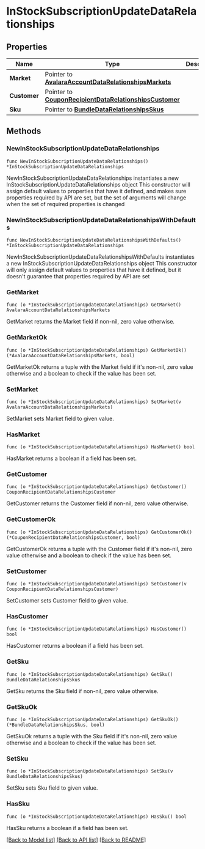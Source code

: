# InStockSubscriptionUpdateDataRelationships

## Properties

Name | Type | Description | Notes
------------ | ------------- | ------------- | -------------
**Market** | Pointer to [**AvalaraAccountDataRelationshipsMarkets**](AvalaraAccountDataRelationshipsMarkets.md) |  | [optional] 
**Customer** | Pointer to [**CouponRecipientDataRelationshipsCustomer**](CouponRecipientDataRelationshipsCustomer.md) |  | [optional] 
**Sku** | Pointer to [**BundleDataRelationshipsSkus**](BundleDataRelationshipsSkus.md) |  | [optional] 

## Methods

### NewInStockSubscriptionUpdateDataRelationships

`func NewInStockSubscriptionUpdateDataRelationships() *InStockSubscriptionUpdateDataRelationships`

NewInStockSubscriptionUpdateDataRelationships instantiates a new InStockSubscriptionUpdateDataRelationships object
This constructor will assign default values to properties that have it defined,
and makes sure properties required by API are set, but the set of arguments
will change when the set of required properties is changed

### NewInStockSubscriptionUpdateDataRelationshipsWithDefaults

`func NewInStockSubscriptionUpdateDataRelationshipsWithDefaults() *InStockSubscriptionUpdateDataRelationships`

NewInStockSubscriptionUpdateDataRelationshipsWithDefaults instantiates a new InStockSubscriptionUpdateDataRelationships object
This constructor will only assign default values to properties that have it defined,
but it doesn't guarantee that properties required by API are set

### GetMarket

`func (o *InStockSubscriptionUpdateDataRelationships) GetMarket() AvalaraAccountDataRelationshipsMarkets`

GetMarket returns the Market field if non-nil, zero value otherwise.

### GetMarketOk

`func (o *InStockSubscriptionUpdateDataRelationships) GetMarketOk() (*AvalaraAccountDataRelationshipsMarkets, bool)`

GetMarketOk returns a tuple with the Market field if it's non-nil, zero value otherwise
and a boolean to check if the value has been set.

### SetMarket

`func (o *InStockSubscriptionUpdateDataRelationships) SetMarket(v AvalaraAccountDataRelationshipsMarkets)`

SetMarket sets Market field to given value.

### HasMarket

`func (o *InStockSubscriptionUpdateDataRelationships) HasMarket() bool`

HasMarket returns a boolean if a field has been set.

### GetCustomer

`func (o *InStockSubscriptionUpdateDataRelationships) GetCustomer() CouponRecipientDataRelationshipsCustomer`

GetCustomer returns the Customer field if non-nil, zero value otherwise.

### GetCustomerOk

`func (o *InStockSubscriptionUpdateDataRelationships) GetCustomerOk() (*CouponRecipientDataRelationshipsCustomer, bool)`

GetCustomerOk returns a tuple with the Customer field if it's non-nil, zero value otherwise
and a boolean to check if the value has been set.

### SetCustomer

`func (o *InStockSubscriptionUpdateDataRelationships) SetCustomer(v CouponRecipientDataRelationshipsCustomer)`

SetCustomer sets Customer field to given value.

### HasCustomer

`func (o *InStockSubscriptionUpdateDataRelationships) HasCustomer() bool`

HasCustomer returns a boolean if a field has been set.

### GetSku

`func (o *InStockSubscriptionUpdateDataRelationships) GetSku() BundleDataRelationshipsSkus`

GetSku returns the Sku field if non-nil, zero value otherwise.

### GetSkuOk

`func (o *InStockSubscriptionUpdateDataRelationships) GetSkuOk() (*BundleDataRelationshipsSkus, bool)`

GetSkuOk returns a tuple with the Sku field if it's non-nil, zero value otherwise
and a boolean to check if the value has been set.

### SetSku

`func (o *InStockSubscriptionUpdateDataRelationships) SetSku(v BundleDataRelationshipsSkus)`

SetSku sets Sku field to given value.

### HasSku

`func (o *InStockSubscriptionUpdateDataRelationships) HasSku() bool`

HasSku returns a boolean if a field has been set.


[[Back to Model list]](../README.md#documentation-for-models) [[Back to API list]](../README.md#documentation-for-api-endpoints) [[Back to README]](../README.md)


